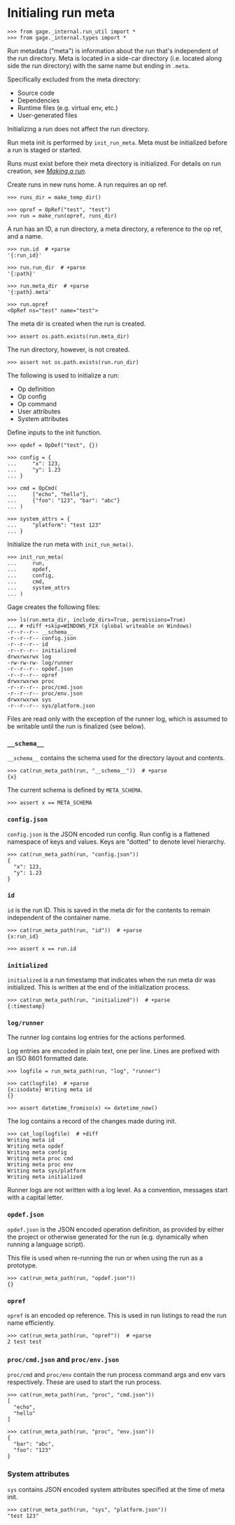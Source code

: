 # Initialing run meta

    >>> from gage._internal.run_util import *
    >>> from gage._internal.types import *

Run metadata ("meta") is information about the run that's independent of
the run directory. Meta is located in a side-car directory (i.e. located
along side the run directory) with the same name but ending in `.meta`.

Specifically excluded from the meta directory:

- Source code
- Dependencies
- Runtime files (e.g. virtual env, etc.)
- User-generated files

Initializing a run does not affect the run directory.

Run meta init is performed by `init_run_meta`. Meta must be initialized
before a run is staged or started.

Runs must exist before their meta directory is initialized. For details
on run creation, see [_Making a run_](topic-run-lifecycle-1-make-run.md).

Create runs in new runs home. A run requires an op ref.

    >>> runs_dir = make_temp_dir()

    >>> opref = OpRef("test", "test")
    >>> run = make_run(opref, runs_dir)

A run has an ID, a run directory, a meta directory, a reference to the
op ref, and a name.

    >>> run.id  # +parse
    '{:run_id}'

    >>> run.run_dir  # +parse
    '{:path}'

    >>> run.meta_dir  # +parse
    '{:path}.meta'

    >>> run.opref
    <OpRef ns="test" name="test">

The meta dir is created when the run is created.

    >>> assert os.path.exists(run.meta_dir)

The run directory, however, is not created.

    >>> assert not os.path.exists(run.run_dir)

The following is used to initialize a run:

- Op definition
- Op config
- Op command
- User attributes
- System attributes

Define inputs to the init function.

    >>> opdef = OpDef("test", {})

    >>> config = {
    ...     "x": 123,
    ...     "y": 1.23
    ... }

    >>> cmd = OpCmd(
    ...     ["echo", "hello"],
    ...     {"foo": "123", "bar": "abc"}
    ... )

    >>> system_attrs = {
    ...     "platform": "test 123"
    ... }

Initialize the run meta with `init_run_meta()`.

    >>> init_run_meta(
    ...     run,
    ...     opdef,
    ...     config,
    ...     cmd,
    ...     system_attrs
    ... )

Gage creates the following files:

    >>> ls(run.meta_dir, include_dirs=True, permissions=True)
    ... # +diff +skip=WINDOWS_FIX (global writeable on Windows)
    -r--r--r-- __schema__
    -r--r--r-- config.json
    -r--r--r-- id
    -r--r--r-- initialized
    drwxrwxrwx log
    -rw-rw-rw- log/runner
    -r--r--r-- opdef.json
    -r--r--r-- opref
    drwxrwxrwx proc
    -r--r--r-- proc/cmd.json
    -r--r--r-- proc/env.json
    drwxrwxrwx sys
    -r--r--r-- sys/platform.json

Files are read only with the exception of the runner log, which is
assumed to be writable until the run is finalized (see below).

### `__schema__`

`__schema__` contains the schema used for the directory layout and
contents.

    >>> cat(run_meta_path(run, "__schema__"))  # +parse
    {x}

The current schema is defined by `META_SCHEMA`.

    >>> assert x == META_SCHEMA

### `config.json`

`config.json` is the JSON encoded run config. Run config is a flattened
namespace of keys and values. Keys are "dotted" to denote level
hierarchy.

    >>> cat(run_meta_path(run, "config.json"))
    {
      "x": 123,
      "y": 1.23
    }

### `id`

`id` is the run ID. This is saved in the meta dir for the contents to
remain independent of the container name.

    >>> cat(run_meta_path(run, "id"))  # +parse
    {x:run_id}

    >>> assert x == run.id

### `initialized`

`initialized` is a run timestamp that indicates when the run meta dir
was initialized. This is written at the end of the initialization
process.

    >>> cat(run_meta_path(run, "initialized"))  # +parse
    {:timestamp}

### `log/runner`

The runner log contains log entries for the actions performed.

Log entries are encoded in plain text, one per line. Lines are prefixed
with an ISO 8601 formatted date.

    >>> logfile = run_meta_path(run, "log", "runner")

    >>> cat(logfile)  # +parse
    {x:isodate} Writing meta id
    {}

    >>> assert datetime_fromiso(x) <= datetime_now()

The log contains a record of the changes made during init.

    >>> cat_log(logfile)  # +diff
    Writing meta id
    Writing meta opdef
    Writing meta config
    Writing meta proc cmd
    Writing meta proc env
    Writing meta sys/platform
    Writing meta initialized

Runner logs are not written with a log level. As a convention, messages
start with a capital letter.

### `opdef.json`

`opdef.json` is the JSON encoded operation definition, as provided by
either the project or otherwise generated for the run (e.g. dynamically
when running a language script).

This file is used when re-running the run or when using the run as a
prototype.

    >>> cat(run_meta_path(run, "opdef.json"))
    {}

### `opref`

`opref` is an encoded op reference. This is used in run listings to read
the run name efficiently.

    >>> cat(run_meta_path(run, "opref"))  # +parse
    2 test test

### `proc/cmd.json` and `proc/env.json`

`proc/cmd` and `proc/env` contain the run process command args and env
vars respectively. These are used to start the run process.

    >>> cat(run_meta_path(run, "proc", "cmd.json"))
    [
      "echo",
      "hello"
    ]

    >>> cat(run_meta_path(run, "proc", "env.json"))
    {
      "bar": "abc",
      "foo": "123"
    }

### System attributes

`sys` contains JSON encoded system attributes specified at the time of
meta init.

    >>> cat(run_meta_path(run, "sys", "platform.json"))
    "test 123"
